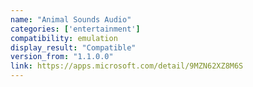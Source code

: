 ```yaml
---
name: "Animal Sounds Audio"
categories: ['entertainment']
compatibility: emulation
display_result: "Compatible"
version_from: "1.1.0.0"
link: https://apps.microsoft.com/detail/9MZN62XZ8M6S
---
```

